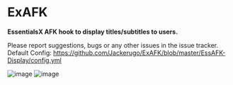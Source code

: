# **ExAFK**
**EssentialsX AFK hook to display titles/subtitles to users.**

Please report suggestions, bugs or any other issues in the issue tracker.
Default Config: https://github.com/Jackerugo/ExAFK/blob/master/EssAFK-Display/config.yml 

![image](https://github.com/Jackerugo/ExAFK/assets/37919015/11684f08-44eb-4638-9658-9daed2640472)
![image](https://github.com/Jackerugo/ExAFK/assets/37919015/7d8d2791-8235-40f2-84c4-db3e6603f9c9)
